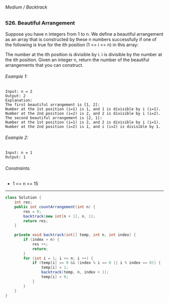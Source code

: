 ###### Medium / Backtrack

### 526. Beautiful Arrangement

Suppose you have n integers from 1 to n. We define a beautiful arrangement as an array that is constructed by these n numbers successfully if one of the following is true for the ith position (1 <= i <= n) in this array:

The number at the ith position is divisible by i.
i is divisible by the number at the ith position.
Given an integer n, return the number of the beautiful arrangements that you can construct.

 

###### Example 1:
```
Input: n = 2
Output: 2
Explanation: 
The first beautiful arrangement is [1, 2]:
Number at the 1st position (i=1) is 1, and 1 is divisible by i (i=1).
Number at the 2nd position (i=2) is 2, and 2 is divisible by i (i=2).
The second beautiful arrangement is [2, 1]:
Number at the 1st position (i=1) is 2, and 2 is divisible by i (i=1).
Number at the 2nd position (i=2) is 1, and i (i=2) is divisible by 1.
```
###### Example 2:
```
Input: n = 1
Output: 1
```
 

###### Constraints:

* 1 <= n <= 15

***

```java
class Solution {
    int res;
    public int countArrangement(int n) {
        res = 0;
        backtrack(new int[n + 1], n, 1);
        return res;
    }
    
    private void backtrack(int[] temp, int n, int index) {
        if (index > n) {
            res ++;
            return;
        }
        for (int i = 1; i <= n; i ++) {
            if (temp[i] == 0 && (index % i == 0 || i % index == 0)) {
                temp[i] = 1;
                backtrack(temp, n, index + 1);
                temp[i] = 0;
            }
        }
    }
}
```

